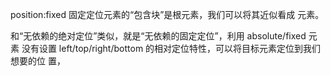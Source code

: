 position:fixed 固定定位元素的“包含块”是根元素，我们可以将其近似看成<html>
元素。


和“无依赖的绝对定位”类似，就是“无依赖的固定定位”，利用 absolute/fixed 元素
没有设置 left/top/right/bottom 的相对定位特性，可以将目标元素定位到我们想要的位
置，


